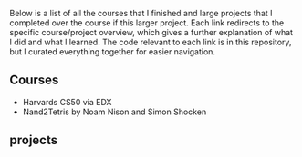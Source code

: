 Below is a list of all the courses that I finished and large projects that I completed over the course if this larger project.  Each link redirects to the specific course/project overview, which gives a further explanation of what I did and what I learned.  The code relevant to each link is in this repository, but I curated everything together for easier navigation. 

## Courses 

* Harvards CS50 via EDX
* Nand2Tetris by Noam Nison and Simon Shocken

## projects
